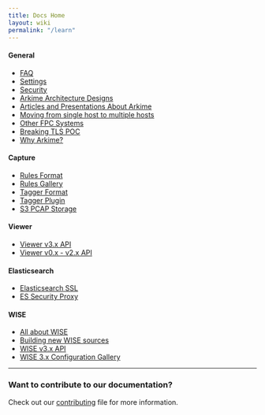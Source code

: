 ```yaml
---
title: Docs Home
layout: wiki
permalink: "/learn"
---
```


<div class="full-height-and-width-container with-footer p-3" markdown="1">

#### General

- [FAQ](faq)
- [Settings](settings)
- [Security](security)
- [Arkime Architecture Designs](architecture)
- [Articles and Presentations About Arkime](articles)
- [Moving from single host to multiple hosts](multihost)
- [Other FPC Systems](otherfpc)
- [Breaking TLS POC](break-tls-poc)
- [Why Arkime?](arkimeetus)

#### Capture
- [Rules Format](rulesformat)
- [Rules Gallery](rules)
- [Tagger Format](taggerformat)
- [Tagger Plugin](tagger)
- [S3 PCAP Storage](s3)

#### Viewer
- [Viewer v3.x API](apiv3)
- [Viewer v0.x - v2.x API](api)

#### Elasticsearch
- [Elasticsearch SSL](esssl)
- [ES Security Proxy](esproxy)

#### WISE
- [All about WISE](wise)
- [Building new WISE sources](wisesources)
- [WISE v3.x API](wiseapi)
- [WISE 3.x Configuration Gallery](wise-configs)

---

### Want to contribute to our documentation?

Check out our [contributing](https://github.com/arkime/arkimeweb/blob/main/CONTRIBUTING.md) file for more information.

</div>

